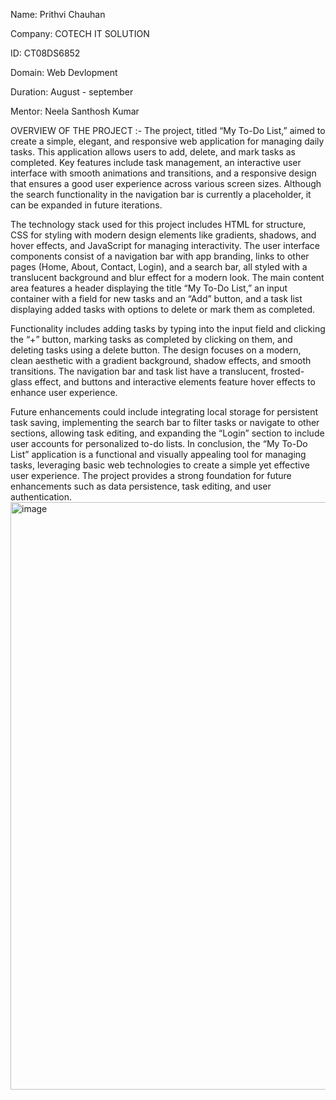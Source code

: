 Name: Prithvi Chauhan

Company: COTECH IT SOLUTION

ID: CT08DS6852

Domain: Web Devlopment

Duration: August - september

Mentor: Neela Santhosh Kumar

OVERVIEW OF THE PROJECT :-
The project, titled “My To-Do List,” aimed to create a simple, elegant, and responsive web application for managing daily tasks. This application allows users to add, delete, and mark tasks as completed. Key features include task management, an interactive user interface with smooth animations and transitions, and a responsive design that ensures a good user experience across various screen sizes. Although the search functionality in the navigation bar is currently a placeholder, it can be expanded in future iterations.

The technology stack used for this project includes HTML for structure, CSS for styling with modern design elements like gradients, shadows, and hover effects, and JavaScript for managing interactivity. The user interface components consist of a navigation bar with app branding, links to other pages (Home, About, Contact, Login), and a search bar, all styled with a translucent background and blur effect for a modern look. The main content area features a header displaying the title “My To-Do List,” an input container with a field for new tasks and an “Add” button, and a task list displaying added tasks with options to delete or mark them as completed.

Functionality includes adding tasks by typing into the input field and clicking the “+” button, marking tasks as completed by clicking on them, and deleting tasks using a delete button. The design focuses on a modern, clean aesthetic with a gradient background, shadow effects, and smooth transitions. The navigation bar and task list have a translucent, frosted-glass effect, and buttons and interactive elements feature hover effects to enhance user experience.

Future enhancements could include integrating local storage for persistent task saving, implementing the search bar to filter tasks or navigate to other sections, allowing task editing, and expanding the “Login” section to include user accounts for personalized to-do lists. In conclusion, the “My To-Do List” application is a functional and visually appealing tool for managing tasks, leveraging basic web technologies to create a simple yet effective user experience. The project provides a strong foundation for future enhancements such as data persistence, task editing, and user authentication.
<img width="940" alt="image" src="https://github.com/user-attachments/assets/3318941c-44cc-4e99-8a33-6659ab00a133">

